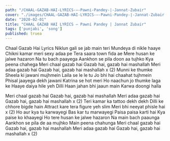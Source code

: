 ```yaml
---
path: "/CHAAL-GAZAB-HAI-LYRICS-–-Pawni-Pandey-|-Jannat-Zubair"
cover: "./images/CHAAL-GAZAB-HAI-LYRICS-–-Pawni-Pandey-|-Jannat-Zubair.jpg"
date: "2020-02-01"
title: "CHAAL GAZAB HAI LYRICS – Pawni Pandey | Jannat Zubair"
tags: ['punjabi', 'song']
published: truea
---
```


Chaal Gazab Hai Lyrics
Niklun gali se jab main teri
Mundeya di nikle haaye
Chikni kamar meri sexy adaa pe
Tera saara town fida ae
Mere husan ke jalwe hazaron
Na tu bach paayega
Aankhon se pila doon aa tujhko
Kya peena chahega
Meri chaal gazab hai
Gazab hai, gazab hai mashallah
Meri adaa  gazab hai
Gazab hai, gazab hai mashallah x (2)
Munni ke thumke
Sheela ki jawani mujhmein
Laila se le le tu
Jo bhi hai chaahat tujhmein
Phisal jaayega dekh jawani
Katrina se hot meri
Ho naachun jo thumke laga ke
Haaye daiya hile yeh Dilli
Haan jahan bhi jaaun main
Karwa doongi halla






Meri chaal gazab hai
Gazab hai, gazab hai mashallah
Meri adaa  gazab hai
Gazab hai, gazab hai mashallah x (2)
Teri kamar ka tattoo dekh dekh
Dilli ke chhore bigde hain
Attract kare tera figure yeh slim
Meri bhi neeyat phisle hai x (2)
Ho aur kya tu karwayegi
Bas kar tu marwayegi
Paisa paisa karti hai
Kya paise ko khaayegi
Ho tere husan ke jalwe hazaron
Na main bach paaunga
Aankhon se pila de aa mujhko
Main peena chahunga
Meri chaal gazab hai
Gazab hai, gazab hai mashallah
Meri adaa  gazab hai
Gazab hai, gazab hai mashallah x (2)

